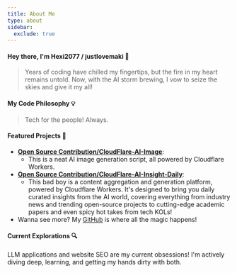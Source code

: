 ```yaml
---
title: About Me
type: about
sidebar:
  exclude: true
---
```

#### Hey there, I'm Hexi2077 / justlovemaki 👋

> Years of coding have chilled my fingertips, but the fire in my heart remains untold.
> Now, with the AI storm brewing, I vow to seize the skies and give it my all!

#### My Code Philosophy 💡

> Tech for the people! Always.

#### Featured Projects 🚀

*   **[Open Source Contribution/CloudFlare-AI-Image](https://github.com/justlovemaki/CloudFlare-AI-Image)**:
    *   This is a neat AI image generation script, all powered by Cloudflare Workers.
*   **[Open Source Contribution/CloudFlare-AI-Insight-Daily](https://github.com/justlovemaki/CloudFlare-AI-Insight-Daily)**:
    *   This bad boy is a content aggregation and generation platform, powered by Cloudflare Workers. It's designed to bring you daily curated insights from the AI world, covering everything from industry news and trending open-source projects to cutting-edge academic papers and even spicy hot takes from tech KOLs!
*   Wanna see more? My [GitHub](https://github.com/justlovemaki) is where all the magic happens!

#### Current Explorations 🔍

LLM applications and website SEO are my current obsessions! I'm actively diving deep, learning, and getting my hands dirty with both.